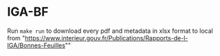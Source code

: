 # IGA-BF

Run `make run` to download every pdf and metadata in xlsx format to local from "https://www.interieur.gouv.fr/Publications/Rapports-de-l-IGA/Bonnes-Feuilles""

